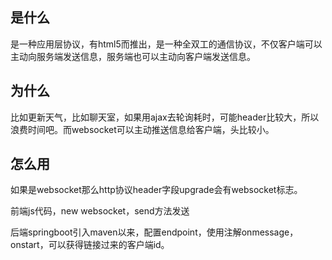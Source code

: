 ## 是什么

是一种应用层协议，有html5而推出，是一种全双工的通信协议，不仅客户端可以主动向服务端发送信息，服务端也可以主动向客户端发送信息。

## 为什么

比如更新天气，比如聊天室，如果用ajax去轮询耗时，可能header比较大，所以浪费时间吧。而websocket可以主动推送信息给客户端，头比较小。

## 怎么用

如果是websocket那么http协议header字段upgrade会有websocket标志。

前端js代码，new websocket，send方法发送

后端springboot引入maven以来，配置endpoint，使用注解onmessage，onstart，可以获得链接过来的客户端id。


